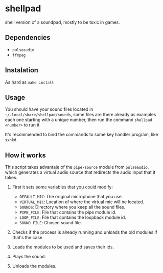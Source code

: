 # shellpad
shell version of a soundpad, mostly to be toxic in games.

## Dependencies
* `pulseaudio`
* `ffmpeg`

## Instalation
As hard as `make install`

## Usage
You should have your sound files located in `~/.local/share/shellpad/sounds`, some files are there already as examples
each one starting with a unique number, then run the command `shellpad <number>` to run it.

It's recommended to bind the commands to some key handler program, like `sxhkd`.

## How it works
This script takes advantaje of the `pipe-source` module from `pulseaudio`,
which generates a virtual audio source that redirects the audio input that it takes.

1. First it sets some variables that you could modify:
	- `DEFAULT_MIC`: The original microphone that you use.
	- `VIRTUAL_MIC`: Location of where the virtual mic will be located.
	- `SOUNDS`: Directory where you keep all the sound files.
	- `PIPE_FILE`: File that contains the pipe module id.
	- `LOOP_FILE`: File that contains the loopback module id.
	- `SOUND_FILE`: Chosen sound file.
	
1. Checks if the process is already running and unloads the old modules if that's the case.
1. Loads the modules to be used and saves their ids.
1. Plays the sound.
1. Unloads the modules.

